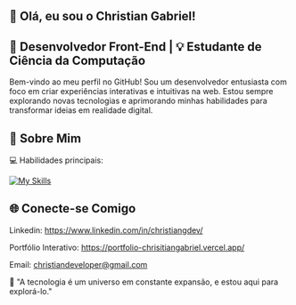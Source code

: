 ## 👋 Olá, eu sou o Christian Gabriel!

## 🎨 Desenvolvedor Front-End | 💡 Estudante de Ciência da Computação 
Bem-vindo ao meu perfil no GitHub! Sou um desenvolvedor entusiasta com foco em criar experiências interativas e intuitivas na web. Estou sempre explorando novas tecnologias e aprimorando minhas habilidades para transformar ideias em realidade digital.

## 🚀 Sobre Mim
💻 Habilidades principais:

[![My Skills](https://skillicons.dev/icons?i=js,html,css,nodejs,react,git,tailwind,next,mysql,figma)](https://skillicons.dev)

## 🌐 Conecte-se Comigo
Linkedin: https://www.linkedin.com/in/christiangdev/

Portfólio Interativo: https://portfolio-chrisitiangabriel.vercel.app/

Email: christiandeveloper@gmail.com

🌟 "A tecnologia é um universo em constante expansão, e estou aqui para explorá-lo."
